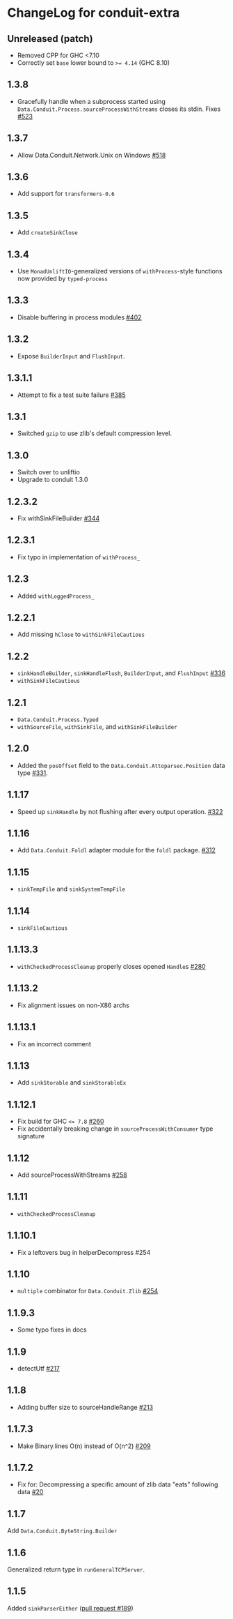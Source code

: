 # ChangeLog for conduit-extra

## Unreleased (patch)

* Removed CPP for GHC <7.10
* Correctly set `base` lower bound to `>= 4.14` (GHC 8.10)

## 1.3.8

* Gracefully handle when a subprocess started using `Data.Conduit.Process.sourceProcessWithStreams` closes its stdin. Fixes [#523](https://github.com/snoyberg/conduit/issues/523)

## 1.3.7

* Allow Data.Conduit.Network.Unix on Windows [#518](https://github.com/snoyberg/conduit/pull/518)

## 1.3.6

* Add support for `transformers-0.6`

## 1.3.5

* Add `createSinkClose`

## 1.3.4

* Use `MonadUnliftIO`-generalized versions of `withProcess`-style functions now provided by `typed-process`

## 1.3.3

* Disable buffering in process modules [#402](https://github.com/snoyberg/conduit/issues/402)

## 1.3.2

* Expose `BuilderInput` and `FlushInput`.

## 1.3.1.1

* Attempt to fix a test suite failure [#385](https://github.com/snoyberg/conduit/issues/385)

## 1.3.1

* Switched `gzip` to use zlib's default compression level.

## 1.3.0

* Switch over to unliftio
* Upgrade to conduit 1.3.0

## 1.2.3.2

* Fix withSinkFileBuilder [#344](https://github.com/snoyberg/conduit/pull/344)

## 1.2.3.1

* Fix typo in implementation of `withProcess_`

## 1.2.3

* Added `withLoggedProcess_`

## 1.2.2.1

* Add missing `hClose` to `withSinkFileCautious`

## 1.2.2

* `sinkHandleBuilder`, `sinkHandleFlush`, `BuilderInput`, and `FlushInput`
  [#336](https://github.com/snoyberg/conduit/pull/336)
* `withSinkFileCautious`

## 1.2.1

* `Data.Conduit.Process.Typed`
* `withSourceFile`, `withSinkFile`, and `withSinkFileBuilder`

## 1.2.0

* Added the `posOffset` field to the
  `Data.Conduit.Attoparsec.Position` data type
  [#331](https://github.com/snoyberg/conduit/issues/331).

## 1.1.17

* Speed up `sinkHandle` by not flushing after every output operation.
  [#322](https://github.com/snoyberg/conduit/issues/322)

## 1.1.16

* Add `Data.Conduit.Foldl` adapter module for the `foldl`
  package. [#312](https://github.com/snoyberg/conduit/pull/312)

## 1.1.15

* `sinkTempFile` and `sinkSystemTempFile`

## 1.1.14

* `sinkFileCautious`

## 1.1.13.3

* `withCheckedProcessCleanup` properly closes opened `Handle`s
  [#280](https://github.com/snoyberg/conduit/issues/280)

## 1.1.13.2

* Fix alignment issues on non-X86 archs

## 1.1.13.1

* Fix an incorrect comment

## 1.1.13

* Add `sinkStorable` and `sinkStorableEx`

## 1.1.12.1

* Fix build for GHC `<= 7.8` [#260](https://github.com/snoyberg/conduit/issues/260)
* Fix accidentally breaking change in `sourceProcessWithConsumer` type signature

## 1.1.12

* Add sourceProcessWithStreams [#258](https://github.com/snoyberg/conduit/pull/258)

## 1.1.11

* `withCheckedProcessCleanup`

## 1.1.10.1

* Fix a leftovers bug in helperDecompress #254

## 1.1.10

* `multiple` combinator for `Data.Conduit.Zlib` [#254](https://github.com/snoyberg/conduit/issues/254)

## 1.1.9.3

* Some typo fixes in docs

## 1.1.9

* detectUtf [#217](https://github.com/snoyberg/conduit/pull/217)

## 1.1.8

*  Adding buffer size to sourceHandleRange [#213](https://github.com/snoyberg/conduit/pull/213)

## 1.1.7.3

* Make Binary.lines O(n) instead of O(n^2) [#209](https://github.com/snoyberg/conduit/pull/209)

## 1.1.7.2

* Fix for: Decompressing a specific amount of zlib data "eats" following data [#20](https://github.com/fpco/streaming-commons/issues/20)

## 1.1.7

Add `Data.Conduit.ByteString.Builder`

## 1.1.6

Generalized return type in `runGeneralTCPServer`.

## 1.1.5

Added `sinkParserEither` ([pull request #189](https://github.com/snoyberg/conduit/pull/189))
